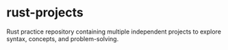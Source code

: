 # rust-projects
Rust practice repository containing multiple independent projects to explore syntax, concepts, and problem-solving.
